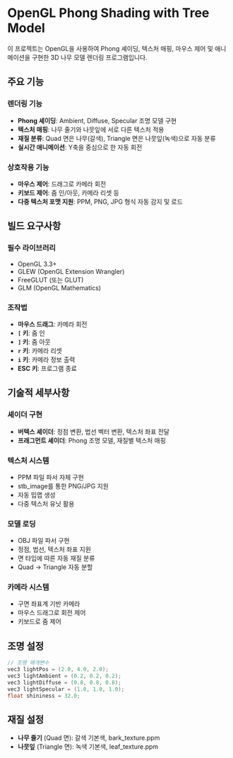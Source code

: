 # OpenGL Phong Shading with Tree Model

이 프로젝트는 OpenGL을 사용하여 Phong 셰이딩, 텍스처 매핑, 마우스 제어 및 애니메이션을 구현한 3D 나무 모델 렌더링 프로그램입니다.

## 주요 기능

### 렌더링 기능
- **Phong 셰이딩**: Ambient, Diffuse, Specular 조명 모델 구현
- **텍스처 매핑**: 나무 줄기와 나뭇잎에 서로 다른 텍스처 적용
- **재질 분류**: Quad 면은 나무(갈색), Triangle 면은 나뭇잎(녹색)으로 자동 분류
- **실시간 애니메이션**: Y축을 중심으로 한 자동 회전

### 상호작용 기능
- **마우스 제어**: 드래그로 카메라 회전
- **키보드 제어**: 줌 인/아웃, 카메라 리셋 등
- **다중 텍스처 포맷 지원**: PPM, PNG, JPG 형식 자동 감지 및 로드

## 빌드 요구사항

### 필수 라이브러리
- OpenGL 3.3+
- GLEW (OpenGL Extension Wrangler)
- FreeGLUT (또는 GLUT)
- GLM (OpenGL Mathematics)

### 조작법
- **마우스 드래그**: 카메라 회전
- **`[` 키**: 줌 인
- **`]` 키**: 줌 아웃
- **`r` 키**: 카메라 리셋
- **`i` 키**: 카메라 정보 출력
- **ESC 키**: 프로그램 종료

## 기술적 세부사항

### 셰이더 구현
- **버텍스 셰이더**: 정점 변환, 법선 벡터 변환, 텍스처 좌표 전달
- **프래그먼트 셰이더**: Phong 조명 모델, 재질별 텍스처 매핑

### 텍스처 시스템
- PPM 파일 파서 자체 구현
- stb_image를 통한 PNG/JPG 지원
- 자동 밉맵 생성
- 다중 텍스처 유닛 활용

### 모델 로딩
- OBJ 파일 파서 구현
- 정점, 법선, 텍스처 좌표 지원
- 면 타입에 따른 자동 재질 분류
- Quad → Triangle 자동 분할

### 카메라 시스템
- 구면 좌표계 기반 카메라
- 마우스 드래그로 회전 제어
- 키보드로 줌 제어

## 조명 설정

```cpp
// 조명 매개변수
vec3 lightPos = (2.0, 4.0, 2.0);
vec3 lightAmbient = (0.2, 0.2, 0.2);
vec3 lightDiffuse = (0.8, 0.8, 0.8);
vec3 lightSpecular = (1.0, 1.0, 1.0);
float shininess = 32.0;
```

## 재질 설정

- **나무 줄기** (Quad 면): 갈색 기본색, bark_texture.ppm
- **나뭇잎** (Triangle 면): 녹색 기본색, leaf_texture.ppm
